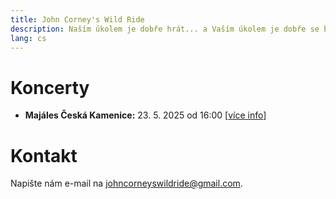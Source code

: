 ```yaml
---
title: John Corney's Wild Ride
description: Naším úkolem je dobře hrát... a Vaším úkolem je dobře se bavit!
lang: cs
---
```


# Koncerty

- **Majáles Česká Kamenice:** 23. 5. 2025 od 16:00 [[více info](https://www.instagram.com/majalesceskakamenice/)]

# Kontakt

Napište nám e-mail na [johncorneyswildride@gmail.com](mailto:johncorneyswildride@gmail.com).
